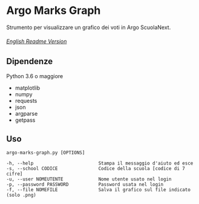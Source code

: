 # Argo Marks Graph
Strumento per visualizzare un grafico dei voti in Argo ScuolaNext.
###### [English Readme Version](https://github.com/Chris1101/ArgoMarksGraph/blob/master/README.md)

## Dipendenze
Python 3.6 o maggiore
- matplotlib
- numpy
- requests
- json
- argparse
- getpass

## Uso
    argo-marks-graph.py [OPTIONS]

    -h, --help                        Stampa il messaggio d'aiuto ed esce
    -s, --school CODICE               Codice della scuola [codice di 7 cifre]
    -u, --user NOMEUTENTE             Nome utente usato nel login
    -p, --password PASSWORD           Password usata nel login
    -f, --file NOMEFILE               Salva il grafico sul file indicato (solo .png)

